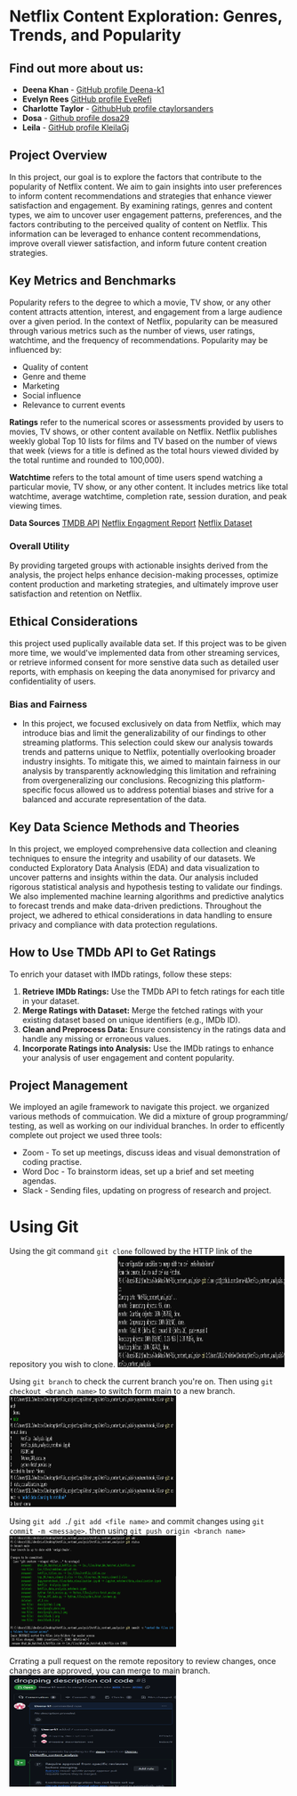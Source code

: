 # Netflix Content Exploration: Genres, Trends, and Popularity


## Find out more about us:


* **Deena Khan** - [GitHub profile Deena-k1](https://github.com/Deena-k1)
* **Evelyn Rees** [GitHub profile EveRefi](https://github.com/EveRefi)
* **Charlotte Taylor** - [GithubHub profile ctaylorsanders](https://github.com/ctaylorsanders)
* **Dosa** - [Github profile dosa29](https://github.com/dosa29)
* **Leila** - [GitHub profile KleilaGj](https://github.com/KleilaGj)


## Project Overview

In this project, our goal is to explore the factors that contribute to the popularity of Netflix content. We aim to gain insights into user preferences to inform content recommendations and strategies that enhance viewer satisfaction and engagement. By examining ratings, genres and content types, we aim to uncover user engagement patterns, preferences, and the factors contributing to the perceived quality of content on Netflix. This information can be leveraged to enhance content recommendations, improve overall viewer satisfaction, and inform future content creation strategies.

## Key Metrics and Benchmarks

Popularity refers to the degree to which a movie, TV show, or any other content attracts attention, interest, and engagement from a large audience over a given period. In the context of Netflix, popularity can be measured through various metrics such as the number of views, user ratings, watchtime, and the frequency of recommendations. Popularity may be influenced by:
- Quality of content
- Genre and theme
- Marketing
- Social influence
- Relevance to current events

**Ratings** refer to the numerical scores or assessments provided by users to movies, TV shows, or other content available on Netflix. Netflix publishes weekly global Top 10 lists for films and TV based on the number of views that week (views for a title is defined as the total hours viewed divided by the total runtime and rounded to 100,000).

**Watchtime** refers to the total amount of time users spend watching a particular movie, TV show, or any other content. It includes metrics like total watchtime, average watchtime, completion rate, session duration, and peak viewing times.

**Data Sources**
[TMDB API](https://developer.themoviedb.org/reference/intro/getting-started)
[Netflix Engagment Report](https://about.netflix.com/en/news/what-we-watched-a-netflix-engagement-report)
[Netflix Dataset](https://www.kaggle.com/datasets/shivamb/netflix-shows)


### Overall Utility
By providing targeted groups with actionable insights derived from the analysis, the project helps enhance decision-making processes, optimize content production and marketing strategies, and ultimately improve user satisfaction and retention on Netflix.

## Ethical Considerations
this project used puplically available data set. If this project was to be given more time, we would've implemented data from other streaming services, or retrieve informed consent for more senstive data such as detailed user reports, with emphasis on keeping the data anonymised for privarcy and confidentiality of users. 


### Bias and Fairness
- In this project, we focused exclusively on data from Netflix, which may introduce bias and limit the generalizability of our findings to other streaming platforms. This selection could skew our analysis towards trends and patterns unique to Netflix, potentially overlooking broader industry insights. To mitigate this, we aimed to maintain fairness in our analysis by transparently acknowledging this limitation and refraining from overgeneralizing our conclusions. Recognizing this platform-specific focus allowed us to address potential biases and strive for a balanced and accurate representation of the data.

## Key Data Science Methods and Theories
In this project, we employed comprehensive data collection and cleaning techniques to ensure the integrity and usability of our datasets. We conducted Exploratory Data Analysis (EDA) and data visualization to uncover patterns and insights within the data. Our analysis included rigorous statistical analysis and hypothesis testing to validate our findings. We also implemented machine learning algorithms and predictive analytics to forecast trends and make data-driven predictions. Throughout the project, we adhered to ethical considerations in data handling to ensure privacy and compliance with data protection regulations.

## How to Use TMDb API to Get Ratings

To enrich your dataset with IMDb ratings, follow these steps:

1. **Retrieve IMDb Ratings:** Use the TMDb API to fetch ratings for each title in your dataset.
2. **Merge Ratings with Dataset:** Merge the fetched ratings with your existing dataset based on unique identifiers (e.g., IMDb ID).
3. **Clean and Preprocess Data:** Ensure consistency in the ratings data and handle any missing or erroneous values.
4. **Incorporate Ratings into Analysis:** Use the IMDb ratings to enhance your analysis of user engagement and content popularity.

## Project Management
We imployed an agile framework to navigate this project. we organized various methods of commuication. We did a mixture of group programming/ testing, as well as working on our individual branches. In order to efficently complete out project we used three tools:

- Zoom - To set up meetings, discuss ideas and visual demonstration of coding practise.
- Word Doc - To brainstorm ideas, set up a brief and set meeting agendas.
- Slack - Sending files, updating on progress of research and project.

# Using Git

Using the git command `git clone` followed by the HTTP link of the repository you wish to clone.
<img src="https://github.com/Deena-k1/Netflix_content_analysis/blob/main/docs/git.cloning.png?raw=true" width="300" height="200">

Using `git branch` to check the current branch you're on. Then using `git checkout <branch name>` to switch form main to a new branch.
<img src="https://github.com/Deena-k1/Netflix_content_analysis/blob/main/docs/git.branch.png" width="300" height="200">

Using `git add .`/ `git add <file name>` and commit changes using `git commit -m <message>`. then using `git push origin <branch name>`
<img src="https://github.com/Deena-k1/Netflix_content_analysis/blob/main/docs/git.add.png" width="300" height="200">

Crrating a pull request on the remote repository to review changes, once changes are approved, you can merge to main branch.
<img src="https://github.com/Deena-k1/Netflix_content_analysis/blob/main/docs/github.1.png" width="300" height="200">
